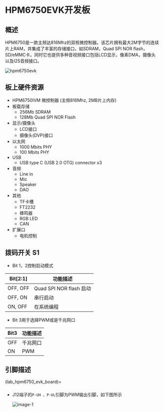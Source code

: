 # HPM6750EVK开发板

## 概述
HPM6750是一款主频达816Mhz的双核微控制器。该芯片拥有最大2M字节的连续片上RAM，并集成了丰富的存储接口，如SDRAM，Quad SPI NOR flash， SD/eMMC卡。同时它也提供多种音视频接口包括LCD显示，像素DMA，摄像头以及I2S音频接口。

 ![hpm6750evk](../../doc/images/boards/hpm6750evk/hpm6750evk.png "hpm6750evk")
## 板上硬件资源
- HPM6750IVM 微控制器 (主频816Mhz, 2MB片上内存)
- 板载存储
  - 256Mb SDRAM
  - 128Mb Quad SPI NOR Flash
- 显示/摄像头
  - LCD接口
  - 摄像头(DVP)接口
- 以太网
  - 1000 Mbits PHY
  - 100 Mbits PHY
- USB
  - USB type C (USB 2.0 OTG) connector x3
- 音频
  - Line in
  - Mic
  - Speaker
  - DAO
- 其他
  - TF卡槽
  - FT2232
  - 蜂鸣器
  - RGB LED
  - CAN
- 扩展口
  - 电机控制
## 拨码开关 S1
- Bit 1，2控制启动模式

| Bit[2:1] | 功能描述|
|----------|------------|
|OFF, OFF| Quad SPI NOR flash 启动 |
|OFF, ON| 串行启动 |
|ON, OFF| 在系统编程 |

- Bit 3用于选择PWM或是千兆网口

|Bit3| 功能描述|
|----------|------------|
|OFF|千兆网口|
|ON|PWM|

## 引脚描述

(lab_hpm6750_evk_board)=

###
- J12端子的`P-UH 、P-UL`引脚为PWM输出引脚，如下图所示

    ![image-1](../../doc/images/boards/hpm6750evk/hpm6750evk_pwm_output_pin.jpg "image-1")
